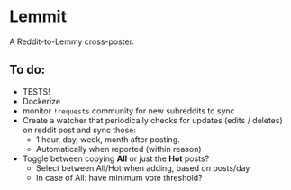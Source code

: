 # Lemmit

A Reddit-to-Lemmy cross-poster.

## To do:
- TESTS!
- Dockerize
- monitor `!requests` community for new subreddits to sync
- Create a watcher that periodically checks for updates (edits / deletes) on reddit post and sync those:
  * 1 hour, day, week, month after posting.
  * Automatically when reported (within reason)
- Toggle between copying **All** or just the **Hot** posts?
  * Select between All/Hot when adding, based on posts/day
  * In case of All: have minimum vote threshold?
